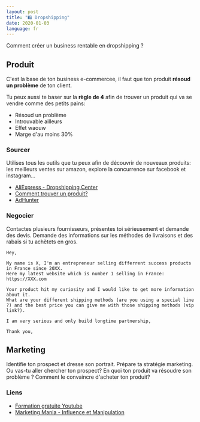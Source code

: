 ```yaml
---
layout: post
title: "🛍 Dropshipping"
date: 2020-01-03
language: fr
---
```


Comment créer un business rentable en dropshipping ?

## Produit

C'est la base de ton business e-commercee, il faut que ton produit **résoud un problème** de ton client.

Tu peux aussi te baser sur la **règle de 4** afin de trouver un produit qui va se vendre comme des petits pains:

- Résoud un problème
- Introuvable ailleurs
- Effet waouw
- Marge d'au moins 30%

### Sourcer

Utilises tous les outils que tu peux afin de découvrir de nouveaux produits: les meilleurs ventes sur amazon, explore la concurrence sur facebook et instagram...



- [AliExpress - Dropshipping Center](https://home.aliexpress.com/dropshippercenter/dashboard.htm)
- [Comment trouver un produit?](https://www.withintheflow.com/how-to-find-best-selling-products-for-your-online-store/)
- [AdHunter](https://ecomhunt.com/)

### Negocier

Contactes plusieurs fournisseurs, présentes toi sérieusement et demande des devis. Demande des informations sur les méthodes de livraisons et des rabais si tu achètets en gros.

```
Hey,

My name is X, I'm an entrepreneur selling differrent success products in France since 20XX.
Here my latest website which is number 1 selling in France: https://XXX.com

Your product hit my curiosity and I would like to get more information about it.
What are your different shipping methods (are you using a special line ?) and the best price you can give me with those shipping methods (vip link?).

I am very serious and only build longtime partnership,

Thank you,
```

## Marketing

Identifie ton prospect et dresse son portrait. Prépare ta stratégie marketing. Ou vas-tu aller chercher ton prospect? En quoi ton produit va résoudre son problème ? Comment le convaincre d'acheter ton produit?


### Liens

- [Formation gratuite Youtube](https://www.youtube.com/playlist?list=PLW1k6Z7ZLAMMVetQz1Su9_3NGAru2IJtp)
- [Marketing Mania - Influence et Manipulation](https://marketingmania.fr/influence-et-manipulation/)
